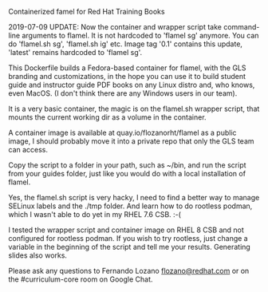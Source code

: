 Containerized famel for Red Hat Training Books

2019-07-09 UPDATE: Now the container and wrapper script take command-line arguments to flamel. It is not hardcoded to 'flamel sg' anymore. You can do 'flamel.sh sg', 'flamel.sh ig' etc. Image tag '0.1' contains this update, 'latest' remains hardcoded to 'flamel sg'.

This Dockerfile builds a Fedora-based container for flamel, with the GLS branding and customizations, in the hope you can use it to build student guide and instructor guide PDF books on any Linux distro and, who knows, even MacOS. (I don't think there are any Windows users in our team).

It is a very basic container, the magic is on the flamel.sh wrapper script, that mounts the current working dir as a volume in the container.

A container image is available at quay.io/flozanorht/flamel as a public image, I should probably move it into a private repo that only the GLS team can access.

Copy the script to a folder in your path, such as ~/bin, and run the script from your guides folder, just like you would do with a local installation of flamel.

Yes, the flamel.sh script is very hacky, I need to find a better way to manage SELinux labels and the ./tmp folder. And learn how to do rootless podman, which I wasn't able to do yet in my RHEL 7.6 CSB. :-(

I tested the wrapper script and container image on RHEL 8 CSB and not configured for rootless podman. If you wish to try rootless, just change a variable in the beginning of the script and tell me your results. Generating slides also works.

Please ask any questions to Fernando Lozano <flozano@redhat.com> or on the #curriculum-core room on Google Chat.


